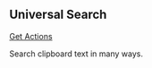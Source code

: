 ## Universal Search

<a href='../actions/universal-search.json'>Get Actions</a>

Search clipboard text in many ways.